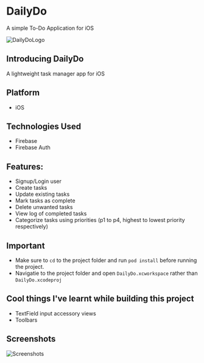 # DailyDo
A simple To-Do Application for iOS


![DailyDoLogo](https://dl.dropboxusercontent.com/s/hkhry45dcfeg40j/logo-reveal.png?dl=0) 
## Introducing DailyDo
A lightweight task manager app for iOS

## Platform
- iOS

## Technologies Used
- Firebase
- Firebase Auth

## Features:
- Signup/Login user
- Create tasks
- Update existing tasks
- Mark tasks as complete
- Delete unwanted tasks
- View log of completed tasks
- Categorize tasks using priorities (p1 to p4, highest to lowest priority respectively) 

## Important
- Make sure to `cd` to the project folder and run `pod install` before running the project.
- Navigatie to the project folder and open `DailyDo.xcworkspace` rather than `DailyDo.xcodeproj`

## Cool things I've learnt while building this project
- TextField input accessory views
- Toolbars

## Screenshots
![Screenshots](https://dl.dropboxusercontent.com/s/j9ip6se1807ligw/screenshots.png?dl=0) 
